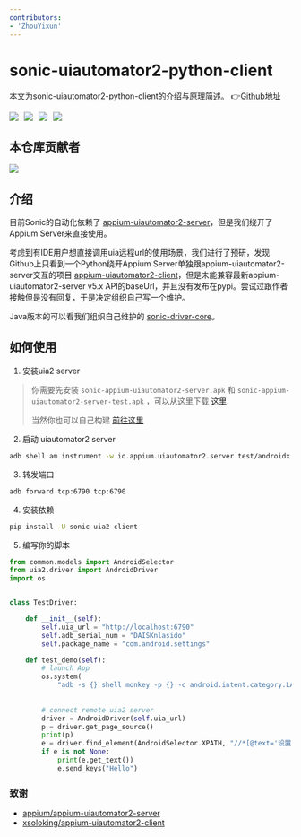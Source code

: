```yaml
---
contributors:
- 'ZhouYixun'
---
```


# sonic-uiautomator2-python-client

本文为sonic-uiautomator2-python-client的介绍与原理简述。 👉[Github地址](https://github.com/SonicCloudOrg/sonic-uiautomator2-python-client)

<div style="display: flex">
<img src="https://img.shields.io/github/stars/SonicCloudOrg/sonic-uiautomator2-python-client?style=social">
<img style="margin-left:10px" src="https://img.shields.io/github/forks/SonicCloudOrg/sonic-uiautomator2-python-client?style=social">
<img style="margin-left:10px" src="https://img.shields.io/pypi/v/sonic-uia2-client">
<img style="margin-left:10px" src="https://img.shields.io/pypi/dm/sonic-uia2-client">
</div>

## 本仓库贡献者

<a href="https://github.com/SonicCloudOrg/sonic-uiautomator2-python-client/graphs/contributors">
  <img src="https://contrib.rocks/image?repo=SonicCloudOrg/sonic-uiautomator2-python-client" />
</a>

## 介绍
目前Sonic的自动化依赖了 [appium-uiautomator2-server](https://github.com/appium/appium-uiautomator2-server)，但是我们绕开了Appium Server来直接使用。

考虑到有IDE用户想直接调用uia远程url的使用场景，我们进行了预研，发现Github上只看到一个Python绕开Appium Server单独跟appium-uiautomator2-server交互的项目 [appium-uiautomator2-client](https://github.com/xsoloking/appium-uiautomator2-client)，但是未能兼容最新appium-uiautomator2-server v5.x API的baseUrl，并且没有发布在pypi。尝试过跟作者接触但是没有回复，于是决定组织自己写一个维护。

Java版本的可以看我们组织自己维护的 [sonic-driver-core](https://github.com/SonicCloudOrg/sonic-driver-core)。

## 如何使用
1. 安装uia2 server

> 你需要先安装 `sonic-appium-uiautomator2-server.apk` 和 `sonic-appium-uiautomator2-server-test.apk` ，可以从这里下载 [这里](https://github.com/SonicCloudOrg/sonic-agent/tree/main/plugins).
>
> 当然你也可以自己构建 [前往这里](https://github.com/SonicCloudOrg/sonic-appium-uiautomator2-server)

2. 启动 uiautomator2 server
```bash
adb shell am instrument -w io.appium.uiautomator2.server.test/androidx.test.runner.AndroidJUnitRunner
```

3. 转发端口

```bash
adb forward tcp:6790 tcp:6790
```

4. 安装依赖
```bash
pip install -U sonic-uia2-client
```

5. 编写你的脚本
```python
from common.models import AndroidSelector
from uia2.driver import AndroidDriver
import os


class TestDriver:

    def __init__(self):
        self.uia_url = "http://localhost:6790"
        self.adb_serial_num = "DAISKnlasido"
        self.package_name = "com.android.settings"

    def test_demo(self):
        # launch App
        os.system(
            "adb -s {} shell monkey -p {} -c android.intent.category.LAUNCHER 1".format(self.adb_serial_num,
                                                                                        self.package_name))
        
        # connect remote uia2 server
        driver = AndroidDriver(self.uia_url)
        p = driver.get_page_source()
        print(p)
        e = driver.find_element(AndroidSelector.XPATH, "//*[@text='设置']")
        if e is not None:
            print(e.get_text())
            e.send_keys("Hello")
```

### 致谢

- [appium/appium-uiautomator2-server](https://github.com/appium/appium-uiautomator2-server)
- [xsoloking/appium-uiautomator2-client](https://github.com/xsoloking/appium-uiautomator2-client)
